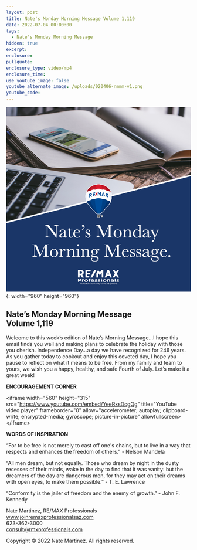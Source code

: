 ```yaml
---
layout: post
title: Nate's Monday Morning Message Volume 1,119
date: 2022-07-04 00:00:00
tags:
  - Nate's Monday Morning Message
hidden: true
excerpt:
enclosure:
pullquote:
enclosure_type: video/mp4
enclosure_time:
use_youtube_image: false
youtube_alternate_image: /uploads/020406-nmmm-v1.png
youtube_code:
---
```

![](/uploads/020406-nmmm-v1-1.png){: width="960" height="960"}

## **Nate’s Monday Morning Message<br>Volume 1,119**

Welcome to this week’s edition of Nate’s Morning Message…I hope this email finds you well and making plans to celebrate the holiday with those you cherish. Independence Day…a day we have recognized for 246 years. As you gather today to cookout and enjoy this coveted day, I hope you pause to reflect on what it means to be free. From my family and team to yours, we wish you a happy, healthy, and safe Fourth of July. Let’s make it a great week\!

**ENCOURAGEMENT CORNER&nbsp;**

&lt;iframe width="560" height="315" src="https://www.youtube.com/embed/YeeRxsDcgQg" title="YouTube video player" frameborder="0" allow="accelerometer; autoplay; clipboard-write; encrypted-media; gyroscope; picture-in-picture" allowfullscreen&gt;&lt;/iframe&gt;

**WORDS OF INSPIRATION**

“For to be free is not merely to cast off one's chains, but to live in a way that respects and enhances the freedom of others.” - Nelson Mandela

“All men dream, but not equally. Those who dream by night in the dusty recesses of their minds, wake in the day to find that it was vanity: but the dreamers of the day are dangerous men, for they may act on their dreams with open eyes, to make them possible.” - T. E. Lawrence

“Conformity is the jailer of freedom and the enemy of growth.” - John F. Kennedy

Nate Martinez, RE/MAX Professionals<br>www.joinremaxprofessionalsaz.com<br>623-362-3000<br>consult@rmxprofessionals.com

Copyright &copy; 2022 Nate Martinez. All rights reserved.
